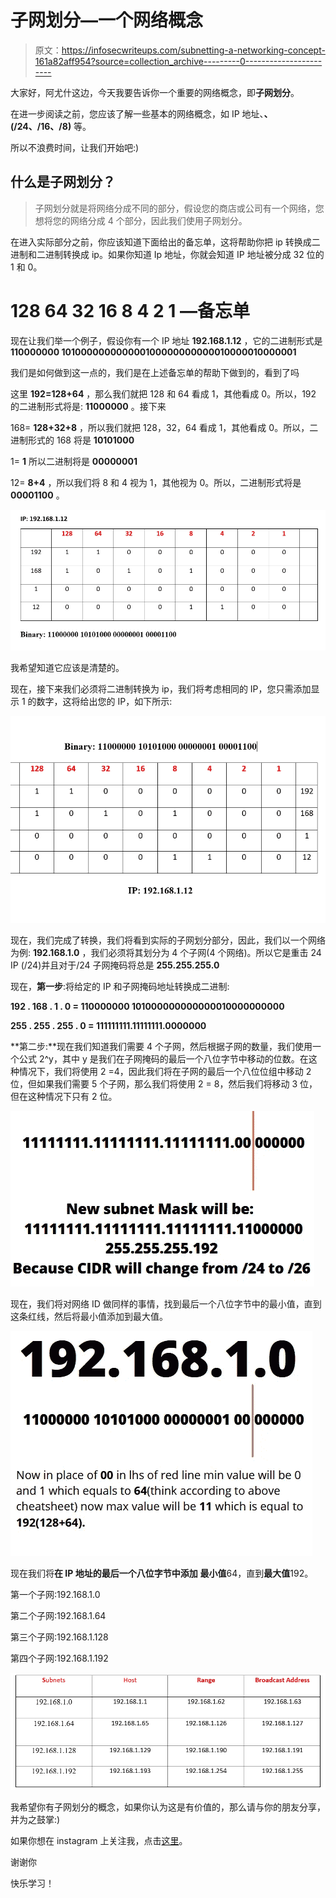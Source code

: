 # 子网划分—一个网络概念

> 原文：<https://infosecwriteups.com/subnetting-a-networking-concept-161a82aff954?source=collection_archive---------0----------------------->

大家好，阿尤什这边，今天我要告诉你一个重要的网络概念，即**子网划分**。

在进一步阅读之前，您应该了解一些基本的网络概念，如 IP 地址、**、(/24、/16、/8)** 等。

所以不浪费时间，让我们开始吧:)

## 什么是子网划分？

> 子网划分就是将网络分成不同的部分，假设您的商店或公司有一个网络，您想将您的网络分成 4 个部分，因此我们使用子网划分。

在进入实际部分之前，你应该知道下面给出的备忘单，这将帮助你把 ip 转换成二进制和二进制转换成 ip。如果你知道 Ip 地址，你就会知道 IP 地址被分成 32 位的 1 和 0。

# 128 64 32 16 8 4 2 1 —备忘单

现在让我们举一个例子，假设你有一个 IP 地址 **192.168.1.12** ，它的二进制形式是**110000000 101000000000000100000000000010000010000001**

我们是如何做到这一点的，我们是在上述备忘单的帮助下做到的，看到了吗

这里 **192=128+64** ，那么我们就把 128 和 64 看成 1，其他看成 0。所以，192 的二进制形式将是: **11000000** 。接下来

168= **128+32+8** ，所以我们就把 128，32，64 看成 1，其他看成 0。所以，二进制形式的 168 将是 **10101000**

1= **1** 所以二进制将是 **00000001**

12= **8+4** ，所以我们将 8 和 4 视为 1，其他视为 0。所以，二进制形式将是 **00001100** 。

![](img/9338aaf0d7a244de5055d71e62a8957b.png)

我希望知道它应该是清楚的。

现在，接下来我们必须将二进制转换为 ip，我们将考虑相同的 IP，您只需添加显示 1 的数字，这将给出您的 IP，如下所示:

![](img/3d8af1321fe646758461aab24d3844f2.png)

现在，我们完成了转换，我们将看到实际的子网划分部分，因此，我们以一个网络为例: **192.168.1.0** ，我们必须将其划分为 4 个子网(4 个网络)。所以它是重击 24 IP (/24)并且对于/24 子网掩码将总是 **255.255.255.0**

现在，**第一步**:将给定的 IP 和子网掩码地址转换成二进制:

**192 . 168 . 1 . 0 = 110000000 101000000000000010000000000**

**255 . 255 . 255 . 0 = 111111111.11111111.0000000**

**第二步:**现在我们知道我们需要 4 个子网，然后根据子网的数量，我们使用一个公式 2^y，其中 y 是我们在子网掩码的最后一个八位字节中移动的位数。在这种情况下，我们将使用 2 =4，因此我们将在子网的最后一个八位位组中移动 2 位，但如果我们需要 5 个子网，那么我们将使用 2 = 8，然后我们将移动 3 位，但在这种情况下只有 2 位。

![](img/5e091b5197c9e1b886f43ded690938bd.png)

现在，我们将对网络 ID 做同样的事情，找到最后一个八位字节中的最小值，直到这条红线，然后将最小值添加到最大值。

![](img/26bd7a1de0356605396d4f8839bc1fa9.png)

现在我们将**在 IP 地址的最后一个八位字节中添加** **最小值**64，直到**最大值**192。

第一个子网:192.168.1.0

第二个子网:192.168.1.64

第三个子网:192.168.1.128

第四个子网:192.168.1.192

![](img/7c41da42e2c7b4dddc7e08448e17168b.png)

我希望你有子网划分的概念，如果你认为这是有价值的，那么请与你的朋友分享，并为之鼓掌:)

如果你想在 instagram 上关注我，点击[这里](https://instagram.com/_3xabyt3_)。

谢谢你

快乐学习！